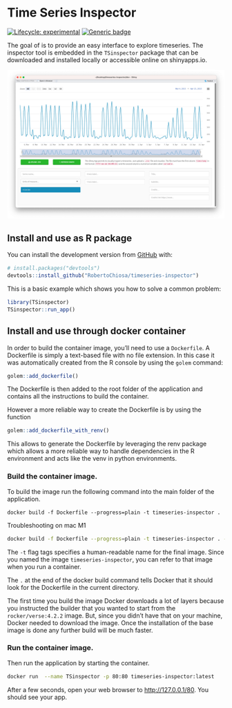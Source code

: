 <!-- README.md is generated from README.Rmd. Please edit that file -->

# Time Series Inspector

<!-- badges: start -->

[![Lifecycle:
experimental](https://img.shields.io/badge/lifecycle-experimental-orange.svg)](https://lifecycle.r-lib.org/articles/stages.html#experimental)
[![Generic
badge](https://img.shields.io/badge/Version-v0.1-%3CCOLOR%3E.svg)](https://shields.io/)
<!-- badges: end -->

The goal of is to provide an easy interface to explore timeseries. The
inspector tool is embedded in the `TSinspector` package that can be
downloaded and installed locally or accessible online on shinyapps.io.

![](man/figures/screen1.png)

## Install and use as R package

You can install the development version from
[GitHub](https://github.com/) with:

``` r
# install.packages("devtools")
devtools::install_github("RobertoChiosa/timeseries-inspector")
```

This is a basic example which shows you how to solve a common problem:

``` r
library(TSinspector)
TSinspector::run_app()
```

## Install and use through docker container

In order to build the container image, you’ll need to use a `Dockerfile`. A Dockerfile is simply a text-based file with
no
file extension. In this case it was automatically created from the R console by using the `golem` command:

``` r
golem::add_dockerfile()
```

The Dockerfile is then added to the root folder of the application and contains all the instructions to build the
container.

However a more reliable way to create the Dockerfile is by using the function 
``` r
golem::add_dockerfile_with_renv()
```
This allows to generate the Dockerfile by leveraging the renv package which allows a more reliable way to handle dependencies in the R environment and acts like the venv in python environments. 

### Build the container image.

To build the image run the following command into the main folder of the application.


``` docker
docker build -f Dockerfile --progress=plain -t timeseries-inspector .
```

Troubleshooting on mac M1

``` bash
docker build -f Dockerfile --progress=plain -t timeseries-inspector . --platform linux/x86_64
```

The `-t` flag tags specifies a human-readable name for the final image. Since you named
the image `timeseries-inspector`, you can refer to that image when you run a container.

The `.` at the end of the docker build command tells Docker that it should look for the Dockerfile in the current directory.

The first time you build the image Docker downloads a lot of layers because you instructed the builder that you
wanted to start from the `rocker/verse:4.2.2` image. But, since you didn’t have that on your machine, Docker needed to
download the image. Once the installation of the base image is done any further build will be much faster.

### Run the container image.

Then run the application by starting the container.
``` bash
docker run  --name TSinspector -p 80:80 timeseries-inspector:latest
```

After a few seconds, open your web browser to http://127.0.0.1/80. You should see your app.



